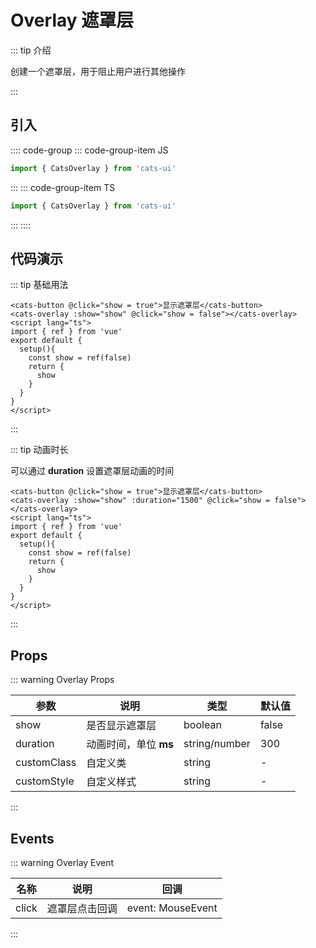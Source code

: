 # Overlay 遮罩层

<demo-model url="#/overlay"></demo-model>

::: tip 介绍

创建一个遮罩层，用于阻止用户进行其他操作

:::

## 引入

:::: code-group
::: code-group-item JS

```js
import { CatsOverlay } from 'cats-ui'
```

:::
::: code-group-item TS

```ts
import { CatsOverlay } from 'cats-ui'
```

:::
::::

## 代码演示

::: tip 基础用法

```vue
<cats-button @click="show = true">显示遮罩层</cats-button>
<cats-overlay :show="show" @click="show = false"></cats-overlay>
<script lang="ts">
import { ref } from 'vue'
export default {
  setup(){
    const show = ref(false)
    return {
      show
    }
  }
}
</script>
```

:::

::: tip 动画时长

可以通过 **duration** 设置遮罩层动画的时间

```vue
<cats-button @click="show = true">显示遮罩层</cats-button>
<cats-overlay :show="show" :duration="1500" @click="show = false"></cats-overlay>
<script lang="ts">
import { ref } from 'vue'
export default {
  setup(){
    const show = ref(false)
    return {
      show
    }
  }
}
</script>
```

:::

## Props

::: warning Overlay Props

| 参数     | 说明                                                                  | 类型    | 默认值  |
| -------- | --------------------------------------------------------------------- | ------- | ------- |
| show     | 是否显示遮罩层 | boolean  | false |
| duration    | 动画时间，单位 **ms**                      | string/number  | 300 |
| customClass | 自定义类                                                      | string | - |
| customStyle     | 自定义样式                                                     | string | - |

:::

## Events

::: warning Overlay Event

| 名称  | 说明                                | 回调              |
| ----- | ----------------------------------- | ----------------- |
| click | 遮罩层点击回调 | event: MouseEvent |

:::
